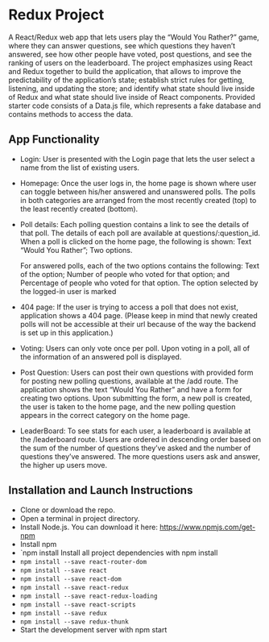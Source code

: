 # Redux Project

A React/Redux web app that lets users play the “Would You Rather?” game, where they can answer questions, see which questions they haven’t answered, see how other people have voted, post questions, and see the ranking of users on the leaderboard. The project emphasizes using React and Redux together to build the application, that allows to improve the predictability of the application’s state; establish strict rules for getting, listening, and updating the store; and identify what state should live inside of Redux and what state should live inside of React components. Provided starter code consists of a Data.js file, which represents a fake database and contains methods to access the data. 

## App Functionality

- Login: User is presented with the Login page that lets the user select a name from the list of existing users.
- Homepage: Once the user logs in, the home page is shown where user can toggle between his/her answered and unanswered polls. The polls in both categories are arranged from the most recently created (top) to the least recently created (bottom).
- Poll details: Each polling question contains a link to see the details of that poll. The details of each poll are available at questions/:question_id. When a poll is clicked on the home page, the following is shown:
    Text “Would You Rather”;
    Two options.
    
    For answered polls, each of the two options contains the following:
    Text of the option;
    Number of people who voted for that option; and
    Percentage of people who voted for that option.
    The option selected by the logged-in user is marked
- 404 page: If the user is trying to access a poll that does not exist, application shows a 404 page. (Please keep in mind that newly created polls will not be accessible at their url because of the way the backend is set up in this application.)
- Voting: Users can only vote once per poll. Upon voting in a poll, all of the information of an answered poll is displayed. 
- Post Question: Users can post their own questions with provided form for posting new polling questions, available at the /add route. The application shows the text “Would You Rather” and have a form for creating two options. Upon submitting the form, a new poll is created, the user is taken to the home page, and the new polling question appears in the correct category on the home page.
- LeaderBoard: To see stats for each user, a leaderboard is available at the /leaderboard route. Users are ordered in descending order based on the sum of the number of questions they’ve asked and the number of questions they’ve answered. The more questions users ask and answer, the higher up users move.


## Installation and Launch Instructions

- Clone or download the repo.
- Open a terminal in project directory.
- Install Node.js. You can download it here: https://www.npmjs.com/get-npm
- Install npm
- `npm install
Install all project dependencies with npm install
- `npm install --save react-router-dom`
- `npm install --save react`
- `npm install --save react-dom`
- `npm install --save react-redux`
- `npm install --save react-redux-loading`
- `npm install --save react-scripts`
- `npm install --save redux`
- `npm install --save redux-thunk`
- Start the development server with npm start
